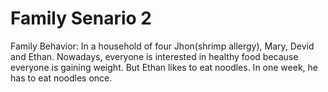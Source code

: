 # Family Senario 2

Family Behavior:
  In a household of four Jhon(shrimp allergy), Mary, Devid and Ethan. Nowadays, everyone is interested in healthy food because everyone is gaining weight. But Ethan likes to eat noodles. In one week, he has to eat noodles once.